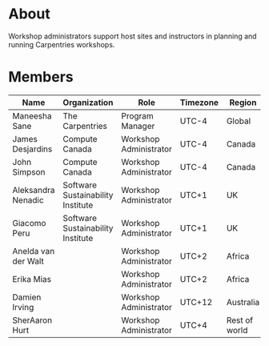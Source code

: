 # About
Workshop administrators support host sites and instructors in planning and running Carpentries workshops.

# Members
| Name  | Organization  |  Role |  Timezone | Region |
|---|---|---|---|---|
| Maneesha Sane  | The Carpentries  | Program Manager  | UTC-4 | Global |
| James Desjardins | Compute Canada | Workshop Administrator | UTC-4 | Canada |
| John Simpson | Compute Canada | Workshop Administrator | UTC-4 | Canada |
| Aleksandra Nenadic | Software Sustainability Institute | Workshop Administrator | UTC+1 | UK |
| Giacomo Peru | Software Sustainability Institute | Workshop Administrator | UTC+1 | UK |
| Anelda van der Walt |  | Workshop Administrator | UTC+2 | Africa |
| Erika Mias |  | Workshop Administrator | UTC+2 | Africa |
| Damien Irving |  | Workshop Administrator | UTC+12 | Australia |
| SherAaron Hurt |  | Workshop Administrator | UTC+4 | Rest of world |
